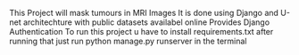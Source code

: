 This Project will mask tumours in MRI Images
It is done using Django and U-net architechture with public datasets availabel online
Provides Django Authentication
To run this project u have to install requirements.txt
after running that
just run python manage.py runserver in the terminal

